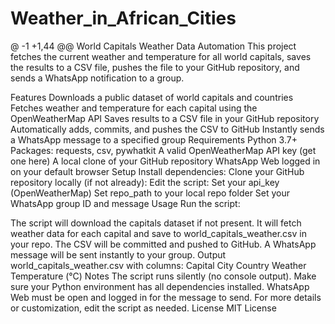 # Weather_in_African_Cities
@ -1 +1,44 @@
World Capitals Weather Data Automation
This project fetches the current weather and temperature for all world capitals, saves the results to a CSV file, pushes the file to your GitHub repository, and sends a WhatsApp notification to a group.

Features
Downloads a public dataset of world capitals and countries
Fetches weather and temperature for each capital using the OpenWeatherMap API
Saves results to a CSV file in your GitHub repository
Automatically adds, commits, and pushes the CSV to GitHub
Instantly sends a WhatsApp message to a specified group
Requirements
Python 3.7+
Packages: requests, csv, pywhatkit
A valid OpenWeatherMap API key (get one here)
A local clone of your GitHub repository
WhatsApp Web logged in on your default browser
Setup
Install dependencies:
Clone your GitHub repository locally (if not already):
Edit the script:
Set your api_key (OpenWeatherMap)
Set repo_path to your local repo folder
Set your WhatsApp group ID and message
Usage
Run the script:

The script will download the capitals dataset if not present.
It will fetch weather data for each capital and save to world_capitals_weather.csv in your repo.
The CSV will be committed and pushed to GitHub.
A WhatsApp message will be sent instantly to your group.
Output
world_capitals_weather.csv with columns:
Capital City
Country
Weather
Temperature (°C)
Notes
The script runs silently (no console output).
Make sure your Python environment has all dependencies installed.
WhatsApp Web must be open and logged in for the message to send.
For more details or customization, edit the script as needed.
License
MIT License
